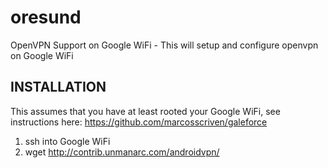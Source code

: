 # oresund

OpenVPN Support on Google WiFi - This will setup and configure openvpn on Google WiFi

## INSTALLATION

This assumes that you have at least rooted your Google WiFi, see instructions here: https://github.com/marcosscriven/galeforce

1) ssh into Google WiFi
2) wget http://contrib.unmanarc.com/androidvpn/
